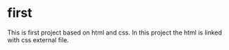 # first
This is first project based on html and css. In this project the html is linked with css external file.
